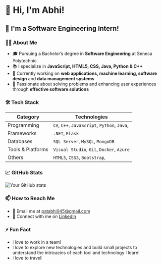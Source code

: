 
<!--
**Abhibhi-03/Abhibhi-03** is a ✨ _special_ ✨ repository because its `README.md` (this file) appears on your GitHub profile.

Here are some ideas to get you started:

- 🔭 I’m currently working on ...
- 🌱 I’m currently learning ...
- 👯 I’m looking to collaborate on ...
- 🤔 I’m looking for help with ...
- 💬 Ask me about ...
- 📫 How to reach me: ...
- 😄 Pronouns: ...
- ⚡ Fun fact: ...
-->

# 👋 Hi, I'm Abhi!

## 🌱 I'm a Software Engineering Intern!

### 👨‍💻 About Me
- 🎓 Pursuing a Bachelor’s degree in **Software Engineering** at Seneca Polytechnic
- 📚 I specialize in **JavaScript, HTML5, CSS, Java, Python & C++**
- 🔭 Currently working on **web applications, machine learning, software design** and **data management systems**
- 🌟 Passionate about solving problems and enhancing user experiences through **effective software solutions**

### 🛠 Tech Stack

| Category         | Technologies                                          |
|------------------|-------------------------------------------------------|
| Programming      | `C#`, `C++`, `JavaScript`, `Python`, `Java`,          |
| Frameworks       | `.NET`, `Flask`                                       |
| Databases        | `SQL Server`, `MySQL`, `MongoDB`                      |
| Tools & Platforms| `Visual Studio`, `Git`, `Docker`, `Azure`             |
| Others           | `HTML5`, `CSS3`, `Bootstrap`,                         |

### 📈 GitHub Stats

![Your GitHub stats](https://github-readme-stats.vercel.app/api?username=Abhibhi-03&show_icons=true&theme=tokyonight)

### 📫 How to Reach Me

- 📧 Email me at [patabhi045@gmail.com](mailto:patabhi045@gmail.com)
- 💼 Connect with me on [LinkedIn](https://www.linkedin.com/in/abhi-patel-565301251/)

### ⚡ Fun Fact

- I love to work in a team!
- I love to explore new technologies and build small projects to understand the intricacies of each tool and technology I learn!
- I love to travel!

